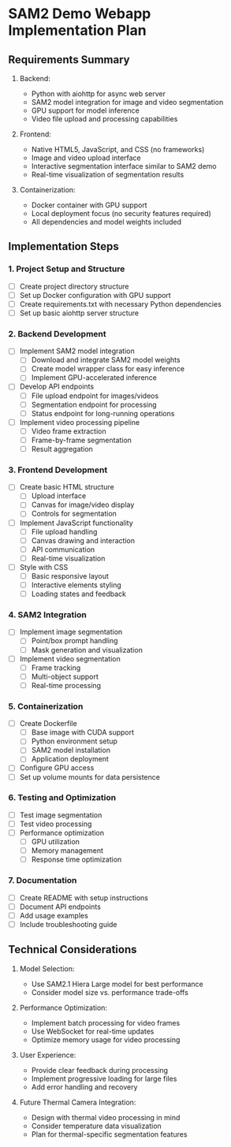 # SAM2 Demo Webapp Implementation Plan

## Requirements Summary

1. Backend:
   - Python with aiohttp for async web server
   - SAM2 model integration for image and video segmentation
   - GPU support for model inference
   - Video file upload and processing capabilities

2. Frontend:
   - Native HTML5, JavaScript, and CSS (no frameworks)
   - Image and video upload interface
   - Interactive segmentation interface similar to SAM2 demo
   - Real-time visualization of segmentation results

3. Containerization:
   - Docker container with GPU support
   - Local deployment focus (no security features required)
   - All dependencies and model weights included

## Implementation Steps

### 1. Project Setup and Structure
- [ ] Create project directory structure
- [ ] Set up Docker configuration with GPU support
- [ ] Create requirements.txt with necessary Python dependencies
- [ ] Set up basic aiohttp server structure

### 2. Backend Development
- [ ] Implement SAM2 model integration
  - [ ] Download and integrate SAM2 model weights
  - [ ] Create model wrapper class for easy inference
  - [ ] Implement GPU-accelerated inference
- [ ] Develop API endpoints
  - [ ] File upload endpoint for images/videos
  - [ ] Segmentation endpoint for processing
  - [ ] Status endpoint for long-running operations
- [ ] Implement video processing pipeline
  - [ ] Video frame extraction
  - [ ] Frame-by-frame segmentation
  - [ ] Result aggregation

### 3. Frontend Development
- [ ] Create basic HTML structure
  - [ ] Upload interface
  - [ ] Canvas for image/video display
  - [ ] Controls for segmentation
- [ ] Implement JavaScript functionality
  - [ ] File upload handling
  - [ ] Canvas drawing and interaction
  - [ ] API communication
  - [ ] Real-time visualization
- [ ] Style with CSS
  - [ ] Basic responsive layout
  - [ ] Interactive elements styling
  - [ ] Loading states and feedback

### 4. SAM2 Integration
- [ ] Implement image segmentation
  - [ ] Point/box prompt handling
  - [ ] Mask generation and visualization
- [ ] Implement video segmentation
  - [ ] Frame tracking
  - [ ] Multi-object support
  - [ ] Real-time processing

### 5. Containerization
- [ ] Create Dockerfile
  - [ ] Base image with CUDA support
  - [ ] Python environment setup
  - [ ] SAM2 model installation
  - [ ] Application deployment
- [ ] Configure GPU access
- [ ] Set up volume mounts for data persistence

### 6. Testing and Optimization
- [ ] Test image segmentation
- [ ] Test video processing
- [ ] Performance optimization
  - [ ] GPU utilization
  - [ ] Memory management
  - [ ] Response time optimization

### 7. Documentation
- [ ] Create README with setup instructions
- [ ] Document API endpoints
- [ ] Add usage examples
- [ ] Include troubleshooting guide

## Technical Considerations

1. Model Selection:
   - Use SAM2.1 Hiera Large model for best performance
   - Consider model size vs. performance trade-offs

2. Performance Optimization:
   - Implement batch processing for video frames
   - Use WebSocket for real-time updates
   - Optimize memory usage for video processing

3. User Experience:
   - Provide clear feedback during processing
   - Implement progressive loading for large files
   - Add error handling and recovery

4. Future Thermal Camera Integration:
   - Design with thermal video processing in mind
   - Consider temperature data visualization
   - Plan for thermal-specific segmentation features 